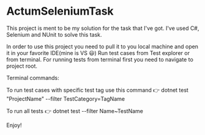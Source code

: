 # ActumSeleniumTask

This project is ment to be my solution for the task that I've got.
I've used C#, Selenium and NUnit to solve this task.

In order to use this project you need to pull it to you local machine and open it in your favorite IDE(mine is VS :smiley:)
Run test cases from Test explorer or from terminal.
For running tests from terminal first you need to navigate to project root.

Terminal commands:

To run test cases with specific test tag use this command
:point_right:
dotnet test "ProjectName" --filter TestCategory=TagName

To run all tests 
:point_right:
dotnet test --filter Name~TestName

Enjoy!
